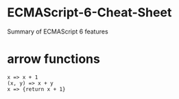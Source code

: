 # ECMAScript-6-Cheat-Sheet
Summary of ECMAScript 6 features

# arrow functions

    x => x + 1
    (x, y) => x + y
    x => {return x + 1}
